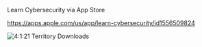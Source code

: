 Learn Cybersecurity via App Store

https://apps.apple.com/us/app/learn-cybersecurity/id1556509824

![4:1:21 Territory Downloads](https://user-images.githubusercontent.com/47507364/113399228-b64d7e80-9354-11eb-88c5-6b4e6be6fc18.png)
